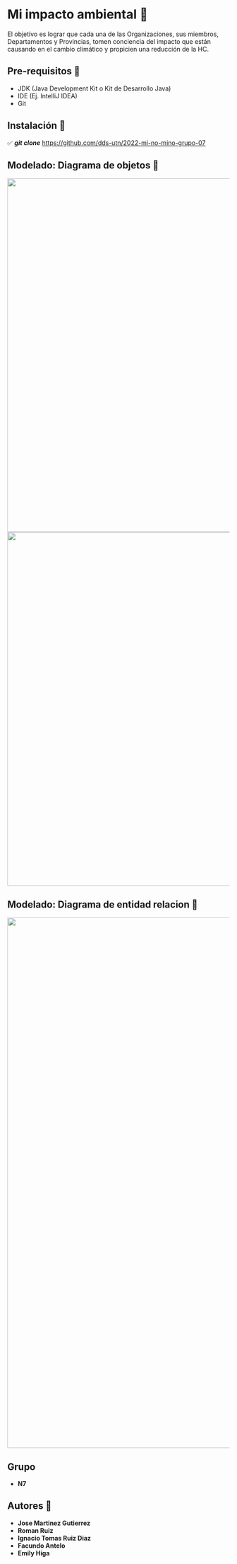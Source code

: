 # Mi impacto ambiental :dart:

El objetivo es lograr que cada una de las Organizaciones, sus
miembros, Departamentos y Provincias, tomen conciencia del impacto que están causando en el cambio
climático y propicien una reducción de la HC.

## Pre-requisitos :page_with_curl:

* JDK (Java Development Kit o Kit de Desarrollo Java)
* IDE (Ej. IntelliJ IDEA)
* Git

## Instalación :wrench:

  :white_check_mark:  ***git clone*** https://github.com/dds-utn/2022-mi-no-mino-grupo-07 <br>
 
  
## Modelado: Diagrama de objetos :memo:

<img height="800px" width="1000px" src="https://res.cloudinary.com/dzcynh92s/image/upload/v1651098086/dds1_inzwjz.png"/>
<img height="800px" width="1000px" src="https://res.cloudinary.com/dzcynh92s/image/upload/v1651098102/dd2_wrzj8e.png"/>

## Modelado: Diagrama de entidad relacion :memo:

<img height="1200px" width="1000px" src="https://res.cloudinary.com/dzcynh92s/image/upload/v1651097663/WhatsApp_Image_2022-04-27_at_19.12.56_rck760.jpg"/>

## Grupo
* **N7**

## Autores :pushpin:
* **Jose Martinez Gutierrez**
* **Roman Ruiz**
* **Ignacio Tomas Ruiz Diaz**
* **Facundo Antelo**
* **Emily Higa**
